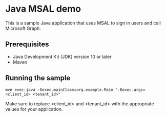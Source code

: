 # Java MSAL demo
This is a sample Java application that uses MSAL to sign in users and call Microsoft Graph.

## Prerequisites
- Java Development Kit (JDK) version 10 or later
- Maven

## Running the sample
`mvn exec:java -Dexec.mainClass=org.example.Main "-Dexec.args=<client_id> <tenant_id>"`

Make sure to replace <client_id> and <tenant_id> with the appropriate values for your application.
